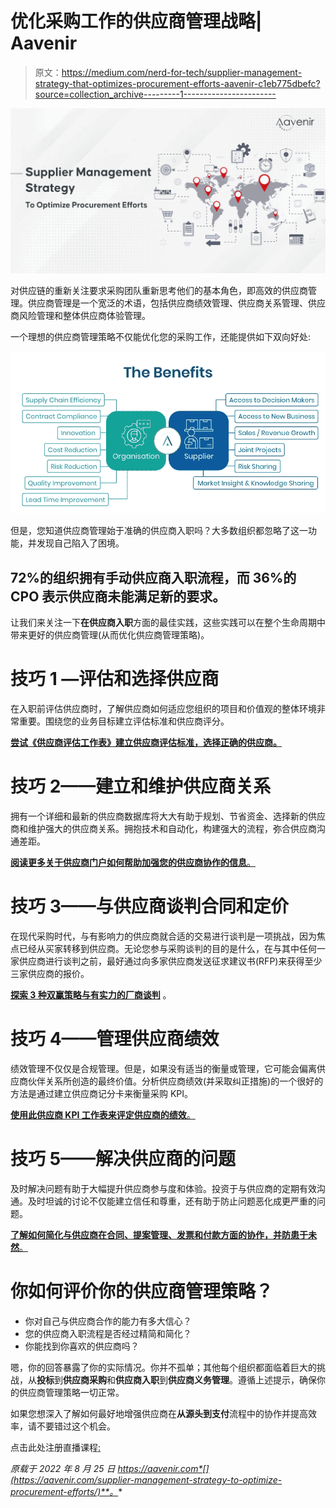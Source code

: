# 优化采购工作的供应商管理战略| Aavenir

> 原文：<https://medium.com/nerd-for-tech/supplier-management-strategy-that-optimizes-procurement-efforts-aavenir-c1eb775dbefc?source=collection_archive---------1----------------------->

![](img/12fc01664e8b8cff4732c5c44b447982.png)

对供应链的重新关注要求采购团队重新思考他们的基本角色，即高效的供应商管理。供应商管理是一个宽泛的术语，包括供应商绩效管理、供应商关系管理、供应商风险管理和整体供应商体验管理。

一个理想的供应商管理策略不仅能优化您的采购工作，还能提供如下双向好处:

![](img/1f33603293be433ef4e9e2a5fe443606.png)

但是，您知道供应商管理始于准确的供应商入职吗？大多数组织都忽略了这一功能，并发现自己陷入了困境。

## 72%的组织拥有手动供应商入职流程，而 36%的 CPO 表示供应商未能满足新的要求。

让我们来关注一下**在供应商入职**方面的最佳实践，这些实践可以在整个生命周期中带来更好的供应商管理(从而优化供应商管理策略)。

# 技巧 1 —评估和选择供应商

在入职前评估供应商时，了解供应商如何适应您组织的项目和价值观的整体环境非常重要。围绕您的业务目标建立评估标准和供应商评分。

[**尝试《供应商评估工作表》建立供应商评估标准，选择正确的供应商。**](https://aavenir.com/resource/vendor-evaluation-worksheet/)

# 技巧 2——建立和维护供应商关系

拥有一个详细和最新的供应商数据库将大大有助于规划、节省资金、选择新的供应商和维护强大的供应商关系。拥抱技术和自动化，构建强大的流程，弥合供应商沟通差距。

[**阅读更多关于供应商门户如何帮助加强您的供应商协作的信息**。](https://aavenir.com/how-do-vendor-portals-help-strengthen-vendor-collaboration/)

# 技巧 3——与供应商谈判合同和定价

在现代采购时代，与有影响力的供应商就合适的交易进行谈判是一项挑战，因为焦点已经从买家转移到供应商。无论您参与采购谈判的目的是什么，在与其中任何一家供应商进行谈判之前，最好通过向多家供应商发送征求建议书(RFP)来获得至少三家供应商的报价。

[**探索 3 种双赢策略与有实力的厂商谈判**](https://aavenir.com/3-win-win-strategies-to-negotiate-with-powerful-vendors/) 。

# 技巧 4——管理供应商绩效

绩效管理不仅仅是合规管理。但是，如果没有适当的衡量或管理，它可能会偏离供应商伙伴关系所创造的最终价值。分析供应商绩效(并采取纠正措施)的一个很好的方法是通过建立供应商记分卡来衡量采购 KPI。

[**使用此供应商 KPI 工作表来评定供应商的绩效**。](https://aavenir.com/resource/supplier-kpi-worksheet/)

# 技巧 5——解决供应商的问题

及时解决问题有助于大幅提升供应商参与度和体验。投资于与供应商的定期有效沟通。及时坦诚的讨论不仅能建立信任和尊重，还有助于防止问题恶化成更严重的问题。

[**了解如何简化与供应商在合同、提案管理、发票和付款方面的协作，并防患于未然**。](https://aavenir.com/webinar/drive-efficiency-and-manage-supplier-risk-with-streamlined-vendor-onboarding-and-collaboration-portals/)

# 你如何评价你的供应商管理策略？

*   你对自己与供应商合作的能力有多大信心？
*   您的供应商入职流程是否经过精简和简化？
*   你能找到你喜欢的供应商吗？

嗯，你的回答暴露了你的实际情况。你并不孤单；其他每个组织都面临着巨大的挑战，从**投标**到**供应商采购**和**供应商入职**到**供应商义务管理**。遵循上述提示，确保你的供应商管理策略一切正常。

如果您想深入了解如何最好地增强供应商在**从源头到支付**流程中的协作并提高效率，请不要错过这个机会。

点击此处注册直播课程[:](https://aavenir.com/webinar/drive-efficiency-and-manage-supplier-risk-with-streamlined-vendor-onboarding-and-collaboration-portals/)

*原载于 2022 年 8 月 25 日 https://aavenir.com*[](https://aavenir.com/supplier-management-strategy-to-optimize-procurement-efforts/)**。**